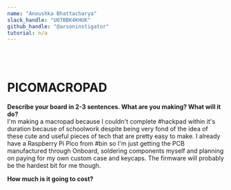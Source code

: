 ```yaml
---
name: "Anoushka Bhattacharya"
slack_handle: "U07BBK4KHUK"
github_handle: "@arsoninstigator"
tutorial: n/a
---
```

<br><br>
# PICOMACROPAD
<b> Describe your board in 2-3 sentences. What are you making? What will it do? <br> </b>
I'm making a macropad because I couldn't complete #hackpad within it's duration because of schoolwork despite being very fond of the idea of these cute and useful pieces of tech that are pretty easy to make. I already have a Raspberry Pi Pico from #bin so I'm just getting the PCB manufactured through Onboard, soldering components myself and planning on paying for my own custom case and keycaps. The firmware will probably be the hardest bit for me though.
<br>

<b> How much is it going to cost? </b>

<!-- Tell us a little bit about your design process. What were some challenges? What helped? ***Totally optional*** -->
